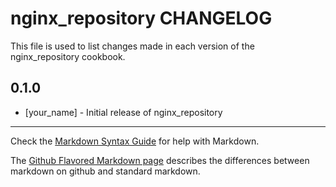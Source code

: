 nginx_repository CHANGELOG
==========================

This file is used to list changes made in each version of the nginx_repository cookbook.

0.1.0
-----
- [your_name] - Initial release of nginx_repository

- - -
Check the [Markdown Syntax Guide](http://daringfireball.net/projects/markdown/syntax) for help with Markdown.

The [Github Flavored Markdown page](http://github.github.com/github-flavored-markdown/) describes the differences between markdown on github and standard markdown.
